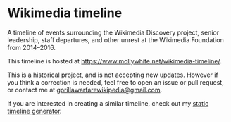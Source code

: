 # Wikimedia timeline
A timeline of events surrounding the Wikimedia Discovery project, senior leadership, staff departures, and other unrest at the Wikimedia Foundation from 2014–2016.

This timeline is hosted at https://www.mollywhite.net/wikimedia-timeline/.

This is a historical project, and is not accepting new updates. However if you think a correction is needed, feel free to open an issue or pull request, or contact me at gorillawarfarewikipedia@gmail.com.

If you are interested in creating a similar timeline, check out my [static timeline generator](https://github.com/molly/static-timeline-generator).